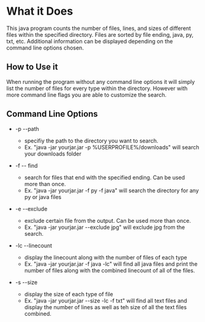 # What it Does
This java program counts the number of files, lines, and sizes of different files within the specified directory. Files are sorted by file ending, java, py, txt, etc. Additional information can be displayed depending on the command line options chosen. 

## How to Use it
When running the program without any command line options it will simply list the number of files for every type within the directory. However with more command line flags you are able to customize the search.

## Command Line Options
- -p --path
  - specifiy the path to the directory you want to search. 
  - Ex. "java -jar yourjar.jar -p %USERPROFILE%/downloads" will search your downloads folder
  
- -f -- find 
  - search for files that end with the specified ending. Can be used more than once.
  - Ex. "java -jar yourjar.jar -f py -f java" will search the directory for any py or java files

- -e --exclude 
  - exclude certain file from the output. Can be used more than once.
  - Ex. "java -jar yourjar.jar --exclude jpg" will exclude jpg from the search.

- -lc --linecount
  - display the linecount along with the number of files of each type
  - Ex. "java -jar yourjar.jar -f java -lc" will find all java files and print the number of files along with the combined linecount of all of the files.
  
- -s --size
  - display the size of each type of file
  - Ex. "java -jar yourjar.jar --size -lc -f txt" will find all text files and display the number of lines as well as teh size of all the text files combined.
 
